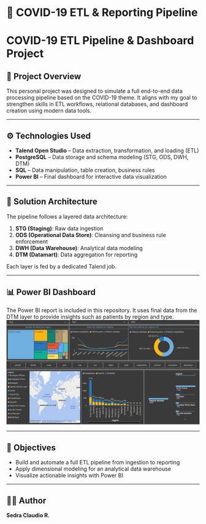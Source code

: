 # 🦠 COVID-19 ETL & Reporting Pipeline

# COVID-19 ETL Pipeline & Dashboard Project

## 📌 Project Overview

This personal project was designed to simulate a full end-to-end data processing pipeline based on the COVID-19 theme. It aligns with my goal to strengthen skills in ETL workflows, relational databases, and dashboard creation using modern data tools.

---

## ⚙️ Technologies Used

- **Talend Open Studio** – Data extraction, transformation, and loading (ETL)
- **PostgreSQL** – Data storage and schema modeling (STG, ODS, DWH, DTM)
- **SQL** – Data manipulation, table creation, business rules
- **Power BI** – Final dashboard for interactive data visualization

---

## 🧱 Solution Architecture

The pipeline follows a layered data architecture:

1. **STG (Staging)**: Raw data ingestion
2. **ODS (Operational Data Store)**: Cleansing and business rule enforcement
3. **DWH (Data Warehouse)**: Analytical data modeling
4. **DTM (Datamart)**: Data aggregation for reporting

Each layer is fed by a dedicated Talend job.

---

## 📊 Power BI Dashboard

The Power BI report is included in this repository. It uses final data from the DTM layer to provide insights such as patients by region and type.  
![Dashboard Screenshot](powerbi/dashboard_preview.png)

---

## 🎯 Objectives

- Build and automate a full ETL pipeline from ingestion to reporting
- Apply dimensional modeling for an analytical data warehouse
- Visualize actionable insights with Power BI

---

## 🙋‍♂️ Author

**Sedra Claudio R.**  
